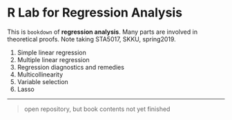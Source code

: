 # R Lab for Regression Analysis

This is `bookdown` of **regression analysis**. Many parts are involved in theoretical proofs. Note taking STA5017, SKKU, spring2019.

1. Simple linear regression
2. Multiple linear regression
3. Regression diagnostics and remedies
4. Multicollinearity
5. Variable selection
6. Lasso

***

> open repository, but book contents not yet finished
